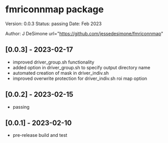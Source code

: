 
fmriconnmap package
==========
Version: 0.0.3
Status: passing
Date: Feb 2023

Author: J DeSimone
url="https://github.com/jessedesimone/fmriconnmap"

## [0.0.3] - 2023-02-17
- improved driver_group.sh functionality
- added option in driver_group.sh to specify output directory name
- automated creation of mask in driver_indiv.sh
- improved overwrite protection for driver_indiv.sh roi map option

## [0.0.2] - 2023-02-15
- passing

## [0.0.1] - 2023-02-10
- pre-release build and test

